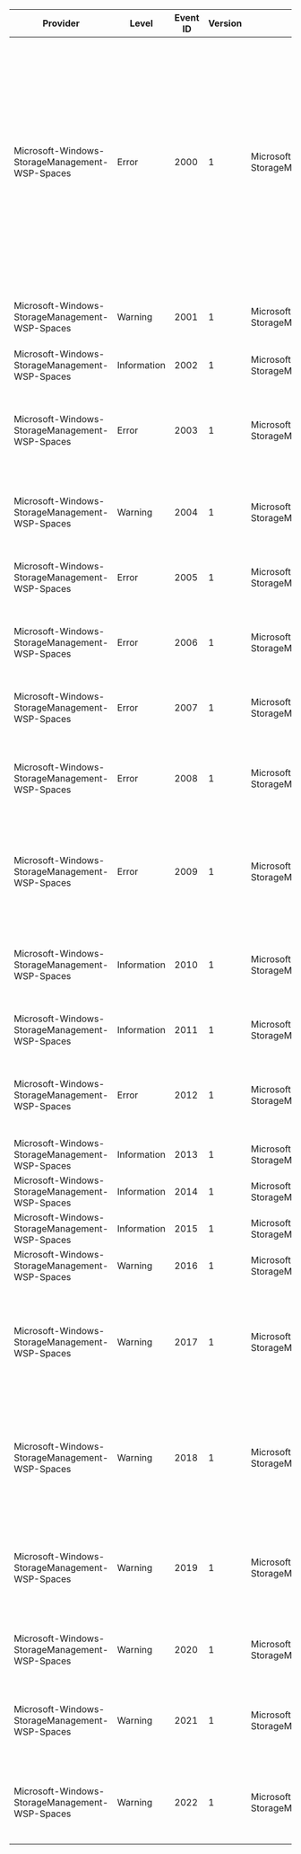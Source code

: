Provider                                        |  Level        |  Event ID  |  Version  |  Channel                                          |  Task  |  Opcode  |  Keyword  |  Message
------------------------------------------------|---------------|------------|-----------|---------------------------------------------------|--------|----------|-----------|--------------------------------------------------------------------------------------------------------------------------------------------------------------------------------------------------------------------------------------------------------------------------------------------------------------------------------------------------------------------------------------------------------------------------------------------------------------------------------------------
Microsoft-Windows-StorageManagement-WSP-Spaces  |  Error        |  2000      |  1        |  Microsoft-Windows-StorageManagement/Operational  |        |          |           |  The Windows Storage Provider could not start the remote storage subsystem.             Storage Subsystem ID: {SubsystemID}             Storage Subsystem URI: {SubsystemURI}             Username: {Username}             Error Code: {ErrorCode}             Error String: {ErrorString}             Ensure that the remote storage subsystem is online and connected to the network.             Check if the user attempting to connect to the subsystem has the necessary permissions.
Microsoft-Windows-StorageManagement-WSP-Spaces  |  Warning      |  2001      |  1        |  Microsoft-Windows-StorageManagement/Operational  |        |          |           |  The Windows Storage Provider has lost its connection to the cluster.             Error Code: {ErrorCode}
Microsoft-Windows-StorageManagement-WSP-Spaces  |  Information  |  2002      |  1        |  Microsoft-Windows-StorageManagement/Operational  |        |          |           |
Microsoft-Windows-StorageManagement-WSP-Spaces  |  Error        |  2003      |  1        |  Microsoft-Windows-StorageManagement/Operational  |        |          |           |  An error occurred during method execution.             Class: {ClassName}             Method: {MethodName}             ObjectId: {ObjectId}             Error Code: {ErrorCode}
Microsoft-Windows-StorageManagement-WSP-Spaces  |  Warning      |  2004      |  1        |  Microsoft-Windows-StorageManagement/Operational  |        |          |           |  An error was posted by the Windows Storage Provider during the course of an operation.             Message: {Message}
Microsoft-Windows-StorageManagement-WSP-Spaces  |  Error        |  2005      |  1        |  Microsoft-Windows-StorageManagement/Operational  |        |          |           |  An error occurred during storage job execution.             Job Name: {JobName}             Error Code: {ErrorCode}
Microsoft-Windows-StorageManagement-WSP-Spaces  |  Error        |  2006      |  1        |  Microsoft-Windows-StorageManagement/Operational  |        |          |           |  An error occurred during a get instance operation.             Class: {ClassName}             ObjectId: {ObjectId}             Error Code: {ErrorCode}
Microsoft-Windows-StorageManagement-WSP-Spaces  |  Error        |  2007      |  1        |  Microsoft-Windows-StorageManagement/Operational  |        |          |           |  An error occurred during object enumeration.             Class: {ClassName}             Error Code: {ErrorCode}
Microsoft-Windows-StorageManagement-WSP-Spaces  |  Error        |  2008      |  1        |  Microsoft-Windows-StorageManagement/Operational  |        |          |           |  An error occurred during method execution.             Class: {ClassName}             Method: {MethodName}             ObjectId: {ObjectId}             MI_Result: {ErrorCode}
Microsoft-Windows-StorageManagement-WSP-Spaces  |  Error        |  2009      |  1        |  Microsoft-Windows-StorageManagement/Operational  |        |          |           |  An error occurred while trying to perform a diagnostic operation.             Computer name: {ComputerName}             Error Code: {ErrorCode}             Secondary Error: {SecondaryErrorCode}
Microsoft-Windows-StorageManagement-WSP-Spaces  |  Information  |  2010      |  1        |  Microsoft-Windows-StorageManagement/Operational  |        |          |           |  The Windows Storage Spaces and Disk provider was loaded.             Load time (milliseconds): {LoadTime_msecs}             Miresult: {MI_Result}
Microsoft-Windows-StorageManagement-WSP-Spaces  |  Information  |  2011      |  1        |  Microsoft-Windows-StorageManagement/Operational  |        |          |           |  Cluster state initialization succeeded.             Cluster name: {ClusterName}
Microsoft-Windows-StorageManagement-WSP-Spaces  |  Error        |  2012      |  1        |  Microsoft-Windows-StorageManagement/Operational  |        |          |           |  Cluster state initialization failed.             Cluster Name: {ClusterName}             Initialization Phase: {InitializationPhase}             HRESULT: {HRESULT}
Microsoft-Windows-StorageManagement-WSP-Spaces  |  Information  |  2013      |  1        |  Microsoft-Windows-StorageManagement/Operational  |        |          |           |  Cluster node arrived.             Node: {Node}             Node State: {NodeState}
Microsoft-Windows-StorageManagement-WSP-Spaces  |  Information  |  2014      |  1        |  Microsoft-Windows-StorageManagement/Operational  |        |          |           |  Cluster node {Node} was deleted.
Microsoft-Windows-StorageManagement-WSP-Spaces  |  Information  |  2015      |  1        |  Microsoft-Windows-StorageManagement/Operational  |        |          |           |  Cluster node {Node} came online.
Microsoft-Windows-StorageManagement-WSP-Spaces  |  Warning      |  2016      |  1        |  Microsoft-Windows-StorageManagement/Operational  |        |          |           |  Cluster node {Node} went offline.
Microsoft-Windows-StorageManagement-WSP-Spaces  |  Warning      |  2017      |  1        |  Microsoft-Windows-StorageManagement/Operational  |        |          |           |  It took longer than usual for this target node to respond to the following control code.             Control Code: {ControlCode} ({ControlCodeName})             Response time (milliseconds): {Runtime_msecs}
Microsoft-Windows-StorageManagement-WSP-Spaces  |  Warning      |  2018      |  1        |  Microsoft-Windows-StorageManagement/Operational  |        |          |           |  It took longer than usual for this initiator node to complete the following control code.             Control Code: {ControlCode} ({ControlCodeName})             Complete time (milliseconds): {Runtime_msecs}
Microsoft-Windows-StorageManagement-WSP-Spaces  |  Warning      |  2019      |  1        |  Microsoft-Windows-StorageManagement/Operational  |        |          |           |  One or more nodes did not respond to the cluster broadcast.             Control Code: {ControlCode} ({ControlCodeName})             Nodes: {Nodes}             Unresponsive Nodes: {UnresponsiveNodes}
Microsoft-Windows-StorageManagement-WSP-Spaces  |  Warning      |  2020      |  1        |  Microsoft-Windows-StorageManagement/Operational  |        |          |           |  An unmapped error was encountered.             Function: {Function}             HResult: {HResult}             MI_Result: {MI_Result}
Microsoft-Windows-StorageManagement-WSP-Spaces  |  Warning      |  2021      |  1        |  Microsoft-Windows-StorageManagement/Operational  |        |          |           |  It is taking longer than usual for this target node to respond to the following control code.             Control Code: {ControlCode} ({ControlCodeName})
Microsoft-Windows-StorageManagement-WSP-Spaces  |  Warning      |  2022      |  1        |  Microsoft-Windows-StorageManagement/Operational  |        |          |           |  It is taking longer than usual for this initiator node to complete the following control code.             Control Code: {ControlCode} ({ControlCodeName})
